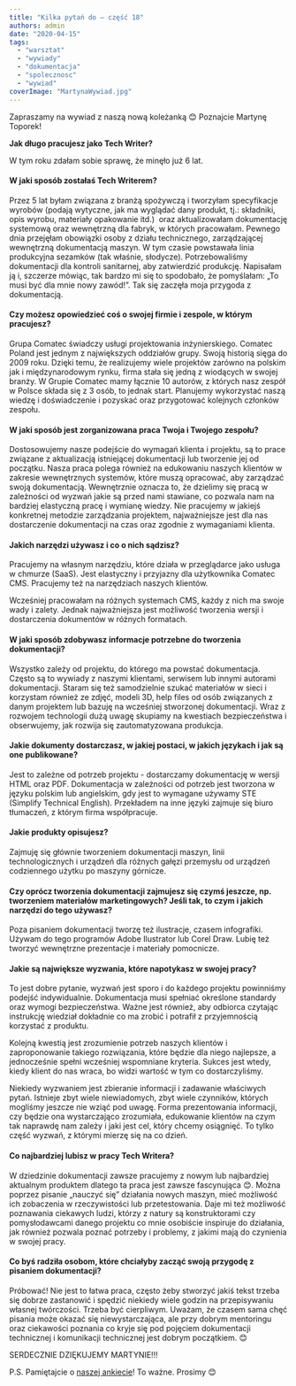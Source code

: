 ```yaml
---
title: "Kilka pytań do – część 18"
authors: admin
date: "2020-04-15"
tags:
  - "warsztat"
  - "wywiady"
  - "dokumentacja"
  - "spolecznosc"
  - "wywiad"
coverImage: "MartynaWywiad.jpg"
---
```


Zapraszamy na wywiad z naszą nową koleżanką 😊 Poznajcie Martynę Toporek!

<!--truncate-->

**Jak długo pracujesz jako Tech Writer?**

W tym roku zdałam sobie sprawę, że minęło już 6 lat.

#### W jaki sposób zostałaś Tech Writerem?

Przez 5 lat byłam związana z branżą spożywczą i tworzyłam specyfikacje wyrobów
(podają wytyczne, jak ma wyglądać dany produkt, tj.: składniki, opis wyrobu,
materiały opakowanie itd.)  oraz aktualizowałam dokumentację systemową oraz
wewnętrzną dla fabryk, w których pracowałam. Pewnego dnia przejęłam obowiązki
osoby z działu technicznego, zarządzającej wewnętrzną dokumentacją maszyn. W tym
czasie powstawała linia produkcyjna sezamków (tak właśnie, słodycze).
Potrzebowaliśmy dokumentacji dla kontroli sanitarnej, aby zatwierdzić produkcję.
Napisałam ją i, szczerze mówiąc, tak bardzo mi się to spodobało, że pomyślałam:
„To musi być dla mnie nowy zawód!”. Tak się zaczęła moja przygoda z
dokumentacją.

#### Czy możesz opowiedzieć coś o swojej firmie i zespole, w którym pracujesz?

Grupa Comatec świadczy usługi projektowania inżynierskiego. Comatec Poland jest
jednym z największych oddziałów grupy. Swoją historią sięga do 2009 roku. Dzięki
temu, że realizujemy wiele projektów zarówno na polskim jak i międzynarodowym
rynku, firma stała się jedną z wiodących w swojej branży. W Grupie Comatec mamy
łącznie 10 autorów, z których nasz zespół w Polsce składa się z 3 osób, to
jednak start. Planujemy wykorzystać naszą wiedzę i doświadczenie i pozyskać oraz
przygotować kolejnych członków zespołu.

#### W jaki sposób jest zorganizowana praca Twoja i Twojego zespołu?

Dostosowujemy nasze podejście do wymagań klienta i projektu, są to prace
związane z aktualizacją istniejącej dokumentacji lub tworzenie jej od początku.
Nasza praca polega również na edukowaniu naszych klientów w zakresie
wewnętrznych systemów, które muszą opracować, aby zarządzać swoją dokumentacją.
Wewnętrznie oznacza to, że dzielimy się pracą w zależności od wyzwań jakie są
przed nami stawiane, co pozwala nam na bardziej elastyczną pracę i wymianę
wiedzy. Nie pracujemy w jakiejś konkretnej metodzie zarządzania projektem,
najważniejsze jest dla nas dostarczenie dokumentacji na czas oraz zgodnie z
wymaganiami klienta.

#### Jakich narzędzi używasz i co o nich sądzisz?

Pracujemy na własnym narzędziu, które działa w przeglądarce jako usługa w
chmurze (SaaS). Jest elastyczny i przyjazny dla użytkownika Comatec CMS.
Pracujemy też na narzędziach naszych klientów.

Wcześniej pracowałam na różnych systemach CMS, każdy z nich ma swoje wady i
zalety. Jednak najważniejsza jest możliwość tworzenia wersji i dostarczenia
dokumentów w różnych formatach.

#### W jaki sposób zdobywasz informacje potrzebne do tworzenia dokumentacji?

Wszystko zależy od projektu, do którego ma powstać dokumentacja. Często są to
wywiady z naszymi klientami, serwisem lub innymi autorami dokumentacji. Staram
się też samodzielnie szukać materiałów w sieci i korzystam również ze zdjęć,
modeli 3D, help files od osób związanych z danym projektem lub bazuję na
wcześniej stworzonej dokumentacji. Wraz z rozwojem technologii dużą uwagę
skupiamy na kwestiach bezpieczeństwa i obserwujemy, jak rozwija się
zautomatyzowana produkcja.

#### Jakie dokumenty dostarczasz, w jakiej postaci, w jakich językach i jak są one publikowane?

Jest to zależne od potrzeb projektu - dostarczamy dokumentację w wersji HTML
oraz PDF. Dokumentacja w zależności od potrzeb jest tworzona w języku polskim
lub angielskim, gdy jest to wymagane używamy STE (Simplify Technical English).
Przekładem na inne języki zajmuje się biuro tłumaczeń, z którym firma
współpracuje.

#### Jakie produkty opisujesz?

Zajmuję się głównie tworzeniem dokumentacji maszyn, linii technologicznych i
urządzeń dla różnych gałęzi przemysłu od urządzeń codziennego użytku po maszyny
górnicze.

#### Czy oprócz tworzenia dokumentacji zajmujesz się czymś jeszcze, np. tworzeniem materiałów marketingowych? Jeśli tak, to czym i jakich narzędzi do tego używasz?

Poza pisaniem dokumentacji tworzę też ilustracje, czasem infografiki. Używam do
tego programów Adobe Ilustrator lub Corel Draw. Lubię też tworzyć wewnętrzne
prezentacje i materiały pomocnicze.

#### Jakie są największe wyzwania, które napotykasz w swojej pracy?

To jest dobre pytanie, wyzwań jest sporo i do każdego projektu powinniśmy
podejść indywidualnie. Dokumentacja musi spełniać określone standardy oraz
wymogi bezpieczeństwa. Ważne jest również, aby odbiorca czytając instrukcję
wiedział dokładnie co ma zrobić i potrafił z przyjemnością korzystać z produktu.

Kolejną kwestią jest zrozumienie potrzeb naszych klientów i zaproponowanie
takiego rozwiązania, które będzie dla niego najlepsze, a jednocześnie spełni
wcześniej wspomniane kryteria. Sukces jest wtedy, kiedy klient do nas wraca, bo
widzi wartość w tym co dostarczyliśmy.

Niekiedy wyzwaniem jest zbieranie informacji i zadawanie właściwych pytań.
Istnieje zbyt wiele niewiadomych, zbyt wiele czynników, których mogliśmy jeszcze
nie wziąć pod uwagę. Forma prezentowania informacji, czy będzie ona
wystarczająco zrozumiała, edukowanie klientów na czym tak naprawdę nam zależy i
jaki jest cel, który chcemy osiągnięć. To tylko część wyzwań, z którymi mierzę
się na co dzień.

#### Co najbardziej lubisz w pracy Tech Writera?

W dziedzinie dokumentacji zawsze pracujemy z nowym lub najbardziej aktualnym
produktem dlatego ta praca jest zawsze fascynująca 😊. Można poprzez pisanie
„nauczyć się” działania nowych maszyn, mieć możliwość ich zobaczenia w
rzeczywistości lub przetestowania. Daje mi też możliwość poznawania ciekawych
ludzi, którzy z natury są konstruktorami czy pomysłodawcami danego projektu co
mnie osobiście inspiruje do działania, jak również pozwala poznać potrzeby i
problemy, z jakimi mają do czynienia w swojej pracy.

#### Co byś radziła osobom, które chciałyby zacząć swoją przygodę z pisaniem dokumentacji?

Próbować! Nie jest to łatwa praca, często żeby stworzyć jakiś tekst trzeba się
dobrze zastanowić i spędzić niekiedy wiele godzin na przepisywaniu własnej
twórczości. Trzeba być cierpliwym. Uważam, że czasem sama chęć pisania może
okazać się niewystarczająca, ale przy dobrym mentoringu oraz ciekawości poznania
co kryje się pod pojęciem dokumentacji technicznej i komunikacji technicznej
jest dobrym początkiem. 😊

SERDECZNIE DZIĘKUJEMY MARTYNIE!!!

P.S. Pamiętajcie o
[naszej ankiecie](https://docs.google.com/forms/d/e/1FAIpQLSehWlQ0DA4HAtR-VN3PD-y16_Cohzyispu_-zAFf7hlzQxcUg/viewform)!
To ważne. Prosimy 😊
